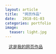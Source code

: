 ```yaml
---
layout: article
title:  "网页作品"
date:   2018-01-03
categories: portfolio 
image:
  teaser: light.jpg
---
```

    [这是我的网页作品]( https://yanxinshu.github.io/portfolio/branch/index.html)

